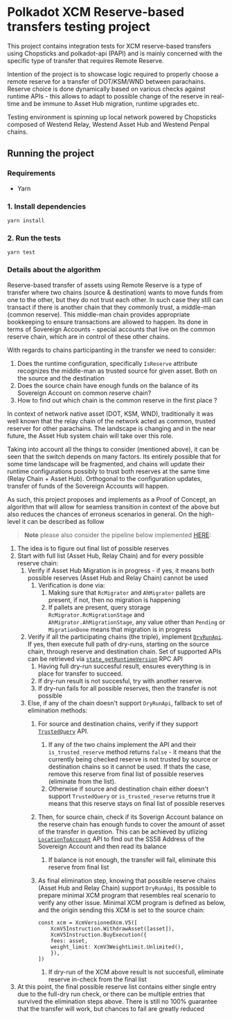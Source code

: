# Polkadot XCM Reserve-based transfers testing project

This project contains integration tests for XCM reserve-based transfers using
Chopsticks and polkadot-api (PAPI) and is mainly concerned with the specific type of transfer that requires Remote Reserve.

Intention of the project is to showcase logic required to properly choose a remote reserve for a transfer of DOT/KSM/WND between parachains. Reserve choice is done dynamically based on various checks against runtime APIs - this allows to adapt to possible change of the reserve in real-time and be immune to Asset Hub migration, runtime upgrades etc.

Testing environment is spinning up local network powered by Chopsticks composed of Westend Relay, Westend Asset Hub and Westend Penpal chains.

## Running the project

### Requirements

- Yarn

### 1. Install dependencies

    yarn install

### 2. Run the tests

    yarn test

### Details about the algorithm

Reserve-based transfer of assets using Remote Reserve is a type of transfer where two chains (source & destination) wants to move funds from one to the other, but they do not trust each other. In such case they still can transact if there is another chain that they commonly trust, a middle-man (common reserve). This middle-man chain provides appropriate bookkeeping to ensure transactions are allowed to happen. Its done in terms of Sovereign Accounts - special accounts that live on the common reserve chain, which are in control of these other chains.

With regards to chains participanting in the transfer we need to consider:

1. Does the runtime configuration, specifically `IsReserve` attribute recognizes the middle-man as trusted source for given asset. Both on the source and the destination
1. Does the source chain have enough funds on the balance of its Sovereign Account on common reserve chain?
1. How to find out which chain is the common reserve in the first place ?

In context of network native asset (DOT, KSM, WND), traditionally it was well known that the relay chain of the network acted as common, trusted reserver for other parachains. The landscape is changing and in the near future, the Asset Hub system chain will take over this role.

Taking into account all the things to consider (mentioned above), it can be seen that the switch depends on many factors. Its entirely possible that for some time landscape will be fragmented, and chains will update their runtime configurations possibly to trust both reserves at the same time (Relay Chain + Asset Hub). Orthogonal to the configuration updates, transfer of funds of the Sovereign Accounts will happen.

As such, this project proposes and implements as a Proof of Concept, an algorithm that will allow for seamless transition in context of the above but also reduces the chances of erroneus scenarios in general. On the high-level it can be described as follow

> **Note**
> please also consider the pipeline below implemented [HERE](xcm/filters.ts):

1. The idea is to figure out final list of possible reserves
1. Start with full list (Asset Hub, Relay Chain) and for every possible reserve chain:
   1. Verify if Asset Hub Migration is in progress - if yes, it means both possible reserves (Asset Hub and Relay Chain) cannot be used
      1. Verification is done via:
         1. Making sure that `RcMigrator` and `AhMigrator` pallets are present, if not, then no migration is happening
         1. If pallets are present, query storage `RcMigrator.RcMigrationStage` and `AhMigrator.AhMigrationStage`, any value other than `Pending` or `MigrationDone` means that migration is in progress
   1. Verify if all the participating chains (the triple), implement [`DryRunApi`](https://chains.papi.how/polkadot_asset_hub/modules/RuntimeCalls.DryRunApi.html). If yes, then execute full path of dry-runs, starting on the source chain, through reserve and destination chain. Set of supported APIs can be retrieved via [`state_getRuntimeVersion`](https://polkadot.js.org/docs/polkadot/rpc/#getruntimeversionat-blockhash-runtimeversion) RPC API
      1. Having full dry-run succesful result, ensures everything is in place for transfer to succeed.
      1. If dry-run result is not succesful, try with another reserve.
      1. If dry-run fails for all possible reserves, then the transfer is not possible
   1. Else, if any of the chain doesn't support `DryRunApi`, fallback to set of elimination methods:
      1. For source and destination chains, verify if they support [`TrustedQuery`](https://chains.papi.how/westend_asset_hub/modules/RuntimeCalls.TrustedQueryApi.html) API.
         1. If any of the two chains implement the API and their `is_trusted_reserve` method returns `false` - it means that the currently being checked reserve is not trusted by source or destination chains so it cannot be used. If thats the case, remove this reserve from final list of possible reserves (eliminate from the list).
         1. Otherwise if source and destination chain either doesn't support `TrustedQuery` or `is_trusted_reserve` returns true it means that this reserve stays on final list of possible reserves
      1. Then, for source chain, check if its Soverign Account balance on the reserve chain has enough funds to cover the amount of asset of the transfer in question. This can be achieved by utlizing [`LocationToAccount`](https://chains.papi.how/westend_asset_hub/modules/RuntimeCalls.LocationToAccountApi.html) API to find out the SS58 Address of the Sovereign Account and then read its balance
         1. If balance is not enough, the transfer will fail, eliminate this reserve from final list
      1. As final elimination step, knowing that possible reserve chains (Asset Hub and Relay Chain) support `DryRunApi`, its possible to prepare minimal XCM program that resembles real scenario to verify any other issue. Minimal XCM program is defined as below, and the origin sending this XCM is set to the source chain:
         ```
         const xcm = XcmVersionedXcm.V5([
             XcmV5Instruction.WithdrawAsset([asset]),
             XcmV5Instruction.BuyExecution({
             fees: asset,
             weight_limit: XcmV3WeightLimit.Unlimited(),
             }),
         ])
         ```

         1. If dry-run of the XCM above result is not succesfull, eliminate reserve in-check from the final list
1. At this point, the final possible reserve list contains either single entry due to the full-dry run check, or there can be multiple entries that survived the elimination steps above. There is still no 100% guarantee that the transfer will work, but chances to fail are greatly reduced

